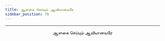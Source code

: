 ```yaml
---
title: ஆளகை செய்யும் ஆவியானவரே
sidebar_position: 76
---
```


---
<center>
ஆளகை செய்யும் ஆவியானவரே
</center>